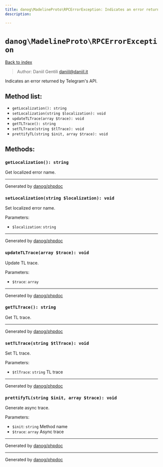 ```yaml
---
title: danog\MadelineProto\RPCErrorException: Indicates an error returned by Telegram's API.
description: 

---
```

# `danog\MadelineProto\RPCErrorException`
[Back to index](../../index.md)

> Author: Daniil Gentili <daniil@daniil.it>  
  

Indicates an error returned by Telegram's API.  




## Method list:
* `getLocalization(): string`
* `setLocalization(string $localization): void`
* `updateTLTrace(array $trace): void`
* `getTLTrace(): string`
* `setTLTrace(string $tlTrace): void`
* `prettifyTL(string $init, array $trace): void`

## Methods:
### `getLocalization(): string`

Get localized error name.


---
Generated by [danog/phpdoc](https://phpdoc.daniil.it)

### `setLocalization(string $localization): void`

Set localized error name.


Parameters:
* `$localization`: `string`   


---
Generated by [danog/phpdoc](https://phpdoc.daniil.it)

### `updateTLTrace(array $trace): void`

Update TL trace.


Parameters:
* `$trace`: `array`   


---
Generated by [danog/phpdoc](https://phpdoc.daniil.it)

### `getTLTrace(): string`

Get TL trace.


---
Generated by [danog/phpdoc](https://phpdoc.daniil.it)

### `setTLTrace(string $tlTrace): void`

Set TL trace.


Parameters:
* `$tlTrace`: `string` TL trace  


---
Generated by [danog/phpdoc](https://phpdoc.daniil.it)

### `prettifyTL(string $init, array $trace): void`

Generate async trace.


Parameters:
* `$init`: `string` Method name  
* `$trace`: `array` Async trace  


---
Generated by [danog/phpdoc](https://phpdoc.daniil.it)

---
Generated by [danog/phpdoc](https://phpdoc.daniil.it)
